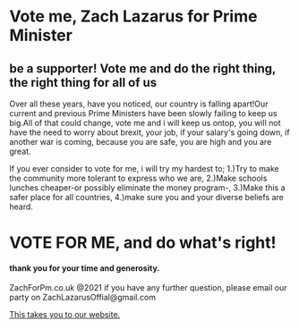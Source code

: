 <h1>Vote me, Zach Lazarus for Prime Minister</h1>
<h2>be a supporter! Vote me and do the right thing, the right thing for all of us</h2>
<main>
<p>Over all these years, have you noticed, our country is falling apart!Our current and previous Prime Ministers have been slowly failing to keep us big.All of that could change, vote me and i will keep us ontop, you will not have the need to worry about brexit, your job, if your salary's going down, if another war is coming, because you are safe, you are high and you are great.</p>
<p>If you ever consider to vote for me, i will try my hardest to;
  1.)Try to make the community more tolerant to express who we are,
  2.)Make schools lunches cheaper-or possibly eliminate the money program-,
  3.)Make this a safer place for all countries,
  4.)make sure you and your diverse beliefs are heard.</p>
</main>
<h1>VOTE FOR ME, and do what's right!</h1>
<h4>thank you for your time and generosity.</h4>


<p>ZachForPm.co.uk @2021 if you have any further question, please email our party on ZachLazarusOffial@gmail.com</p>

<a href="https://www.youtube.com/watch?v=hr7Yww-3Y7E">This takes you to our website.</a>
